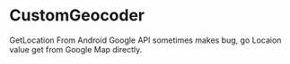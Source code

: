 CustomGeocoder
==============

GetLocation From Android Google API  sometimes makes bug, go Locaion value get from Google Map directly.
